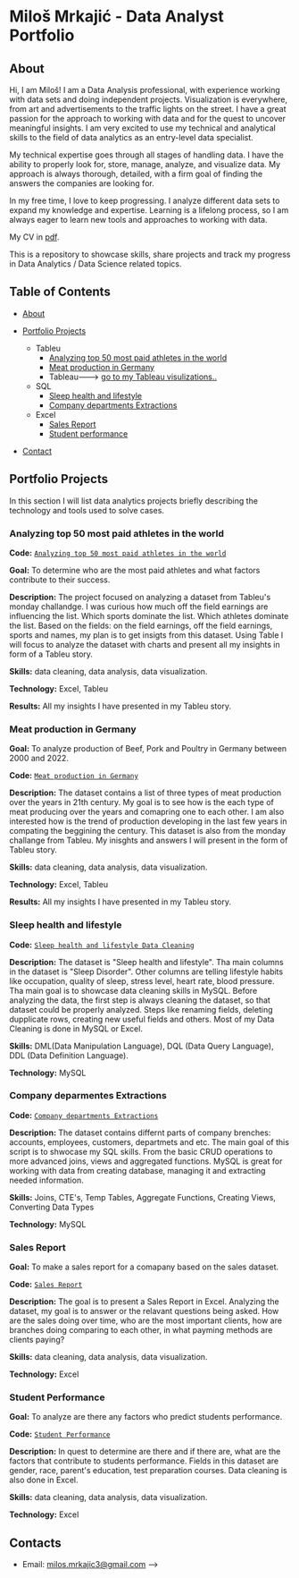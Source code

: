 # Miloš Mrkajić - Data Analyst Portfolio
## About
Hi, I am Miloš! I am a Data Analysis professional, with experience working with data sets and doing independent projects.
Visualization is everywhere, from art and advertisements to the traffic lights on the street.
I have a great passion for the approach to working with data and for the quest to uncover meaningful insights.
I am very excited to use my technical and analytical skills to the field of data analytics as an entry-level data specialist.

My technical expertise goes through all stages of handling data. I have the ability to properly look for, store, manage, analyze, and visualize data.
My approach is always thorough, detailed, with a firm goal of finding the answers the companies are looking for.

In my free time, I love to keep progressing. I analyze different data sets to expand my knowledge and expertise.
Learning is a lifelong process, so I am always eager to learn new tools and approaches to working with data.

My CV in [pdf](https://github.com/tiannaparris/Data-Analysis-Portfolio/blob/main/Tianna%20Parris%20CV.pdf).

This is a repository to showcase skills, share projects and track my progress in Data Analytics / Data Science related topics.

## Table of Contents
- [About](https://github.com/Seki1996/Data-Analysis-Portfolio/blob/main/README.md#about)
- [Portfolio Projects](https://github.com/Seki1996/Data-Analysis-Portfolio/blob/main/README.md#portfolio-projects)
  - Tableu
    - [Analyzing top 50 most paid athletes in the world](https://github.com/Seki1996/Seki1996/blob/main/README.md#analyzing-top-50-most-paid-athletes-in-the-world)
    - [Meat production in Germany](https://github.com/Seki1996/Data-Analysis-Portfolio#Meat-production-in-Germany)
    - Tableau---> [go to my Tableau visulizations..](https://public.tableau.com/app/profile/milos.mrkajic/vizzes)
  - SQL
    - [Sleep health and lifestyle](https://github.com/Seki1996/Data-Analysis-Portfolio#Sleep-health-and-lifestyle)
    - [Company departments Extractions](https://github.com/Seki1996/Data-Analysis-Portfolio#Company-departments-Extractions)
  - Excel
    - [Sales Report](https://github.com/Seki1996/Data-Analysis-Portfolio#Sales-Report)
    - [Student performance](https://github.com/Seki1996/Data-Analysis-Portfolio#Student-performance)
  
 

- [Contact](https://github.com/Seki1996/Data-Analysis-Portfolio/blob/main/README.md#contacts)
## Portfolio Projects
In this section I will list data analytics projects briefly describing the technology and tools used to solve cases.

### Analyzing top 50 most paid athletes in the world
**Code:** [`Analyzing top 50 most paid athletes in the world`](https://public.tableau.com/app/profile/milos.mrkajic/viz/Hihgestpaidathletes/Story1)

**Goal:** To determine who are the most paid athletes and what factors contribute to their success.

**Description:** The project focused on analyzing a dataset from Tableu's monday challandge. I was curious how much off the field earnings are influencing the list. Which sports dominate the list. Which athletes dominate the list. Based on the fields: on the field earnings, off the field earnings, sports and names, my plan is to get insigts from this dataset.
Using Table l will focus to analyze the dataset with charts and present all my insights in form of a Tableu story.

**Skills:** data cleaning, data analysis, data visualization.

**Technology:** Excel, Tableu

**Results:** All my insights I have presented in my Tableu story.

### Meat production in Germany

**Goal:** To analyze production of Beef, Pork and Poultry in Germany between 2000 and 2022.

**Code:** [`Meat production in Germany`](https://public.tableau.com/app/profile/milos.mrkajic/viz/MeatproductioninGermany_17155291173500/Story1)

**Description:** The dataset contains a list of three types of meat production over the years in 21th century. My goal is to see how is the each type of meat producing over the years and comapring one to each other. I am also interested how is the trend of production developing in the last few years in compating the beggining the century. This dataset is also from the monday challange from Tableu. My inisghts and answers I will present in the form of Tableu story.

**Skills:** data cleaning, data analysis, data visualization.

**Technology:** Excel, Tableu

**Results:** All my insights I have presented in my Tableu story.



### Sleep health and lifestyle
**Code:** [`Sleep health and lifestyle Data Cleaning`](https://github.com/Seki1996/example/blob/main/Sleep%20health%20and%20lifestyle%20Data%20Cleaning.sql)

**Description:** The dataset is "Sleep health and lifestyle". Tha main columns in the dataset is "Sleep Disorder". Other columns are telling lifestyle habits like occupation, quality of sleep, stress level, heart rate, blood pressure. Tha main goal is to showcase data cleaning skills in MySQL. Before analyzing the data, the first step is always cleaning the dataset, so that dataset could be properly analyzed. Steps like renaming fields, deleting dupplicate rows, creating new useful fields and others. Most of my Data Cleaning is done in MySQL or Excel. 


**Skills:** DML(Data Manipulation Language), DQL (Data Query Language), DDL (Data Definition Language).

**Technology:** MySQL


### Company deparmentes Extractions
**Code:** [`Company departments Extractions`](https://github.com/Seki1996/example/blob/main/Company%20departments%20Extractions.sql)

**Description:** The dataset contains differnt parts of company brenches: accounts, employees, customers, departmets and etc. The main goal of this script is to shwocase my SQL skills. From the basic CRUD operations to more advanced joins, views and aggregated functions. MySQL is great for working with data from creating database, managing it and extracting needed information.

**Skills:** Joins, CTE's, Temp Tables, Aggregate Functions, Creating Views, Converting Data Types

**Technology:** MySQL



### Sales Report

**Goal:** To make a sales report for a comapany based on the sales dataset.

**Code:** [`Sales Report`](https://github.com/Seki1996/example/blob/main/Sales_report.xlsx)

**Description:** The goal is to present a Sales Report in  Excel. Analyzing the dataset, my goal is to answer or the relavant questions being asked. How are the sales doing over time, who are the most important clients, how are branches doing comparing to each other, in what payming methods are clients paying?

**Skills:** data cleaning, data analysis, data visualization.

**Technology:** Excel



### Student Performance

**Goal:** To analyze are there any factors who predict students performance.

**Code:** [`Student Performance`](https://github.com/Seki1996/example/blob/main/Students%20performance%20Analysis.xlsx)

**Description:** In quest to determine are there and if there are, what are the factors that contribute to students performance. Fields in this dataset are gender, race, parent's education, test preparation courses. Data cleaning is also done in Excel.

**Skills:** data cleaning, data analysis, data visualization.

**Technology:** Excel






## Contacts
- Email: milos.mrkajic3@gmail.com
-->
